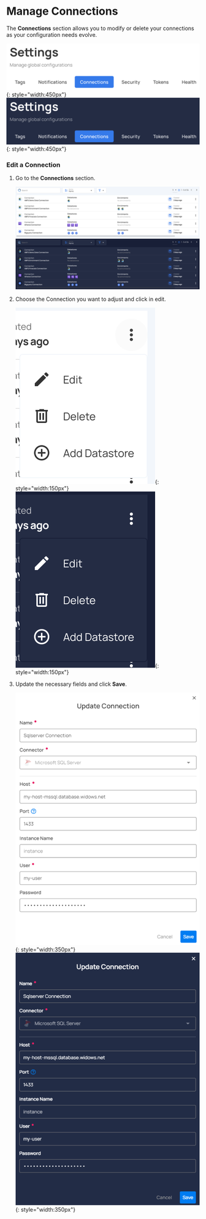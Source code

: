# Manage Connections

The **Connections** section allows you to modify or delete your connections as your configuration needs evolve.

![Screenshot](../../assets/connections/connections-tab-light.png#only-light){: style="width:450px"}
![Screenshot](../../assets/connections/connections-tab-dark.png#only-dark){: style="width:450px"}

### Edit a Connection
1. Go to the **Connections** section.
	
	![Screenshot](../../assets/connections/connections-table-light.png#only-light)
    ![Screenshot](../../assets/connections/connections-table-dark.png#only-dark)

2. Choose the Connection you want to adjust and click in edit.
    
	![Screenshot](../../assets/connections/connection-menu-button-light.png#only-light){: style="width:150px"}
    ![Screenshot](../../assets/connections/connection-menu-button-dark.png#only-dark){: style="width:150px"}

3. Update the necessary fields and click **Save**.
    
	![Screenshot](../../assets/connections/update-connection-light.png#only-light){: style="width:350px"}
    ![Screenshot](../../assets/connections/update-connection-dark.png#only-dark){: style="width:350px"}